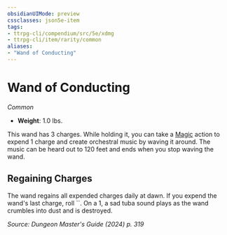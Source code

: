 ```yaml
---
obsidianUIMode: preview
cssclasses: json5e-item
tags:
- ttrpg-cli/compendium/src/5e/xdmg
- ttrpg-cli/item/rarity/common
aliases: 
- "Wand of Conducting"
---
```

# Wand of Conducting
*Common*  

- **Weight**: 1.0 lbs.

This wand has 3 charges. While holding it, you can take a [Magic](actions.md#Magic) action to expend 1 charge and create orchestral music by waving it around. The music can be heard out to 120 feet and ends when you stop waving the wand.

## Regaining Charges

The wand regains all expended charges daily at dawn. If you expend the wand's last charge, roll ``. On a 1, a sad tuba sound plays as the wand crumbles into dust and is destroyed.

*Source: Dungeon Master's Guide (2024) p. 319*